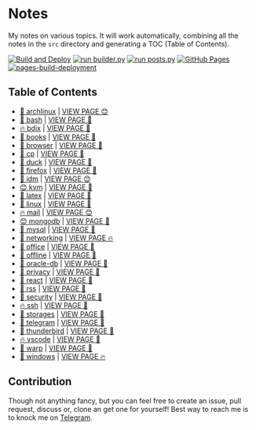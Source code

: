 # Notes

My notes on various topics. It will work automatically, combining all the notes in the `src` directory and generating a TOC (Table of Contents).

[![Build and Deploy](https://github.com/SharafatKarim/notes/actions/workflows/action.yml/badge.svg)](https://github.com/SharafatKarim/notes/actions/workflows/action.yml)
[![run builder.py](https://github.com/SharafatKarim/notes/actions/workflows/action.yml/badge.svg)](https://github.com/SharafatKarim/notes/actions/workflows/action.yml)
[![run posts.py](https://github.com/SharafatKarim/notes/actions/workflows/posts.yml/badge.svg)](https://github.com/SharafatKarim/notes/actions/workflows/posts.yml)
[![GitHub Pages](https://github.com/SharafatKarim/notes/actions/workflows/gh-pages.yml/badge.svg)](https://github.com/SharafatKarim/notes/actions/workflows/gh-pages.yml)
[![pages-build-deployment](https://github.com/SharafatKarim/notes/actions/workflows/pages/pages-build-deployment/badge.svg)](https://github.com/SharafatKarim/notes/actions/workflows/pages/pages-build-deployment)


## Table of Contents

- [🎸 archlinux](src/archlinux.md) | <a href='https://sharafat.is-a.dev/notes/archlinux' target='_blank'>VIEW PAGE 😊</a>
- [🌈 bash](src/bash.md) | <a href='https://sharafat.is-a.dev/notes/bash' target='_blank'>VIEW PAGE 🎸</a>
- [🔥 bdix](src/bdix.md) | <a href='https://sharafat.is-a.dev/notes/bdix' target='_blank'>VIEW PAGE 🤖</a>
- [🍕 books](src/books.md) | <a href='https://sharafat.is-a.dev/notes/books' target='_blank'>VIEW PAGE 🚀</a>
- [🎸 browser](src/browser.md) | <a href='https://sharafat.is-a.dev/notes/browser' target='_blank'>VIEW PAGE 🌟</a>
- [🎉 cp](src/cp.md) | <a href='https://sharafat.is-a.dev/notes/cp' target='_blank'>VIEW PAGE 🍕</a>
- [🚀 duck](src/duck.md) | <a href='https://sharafat.is-a.dev/notes/duck' target='_blank'>VIEW PAGE 🎸</a>
- [🎉 firefox](src/firefox.md) | <a href='https://sharafat.is-a.dev/notes/firefox' target='_blank'>VIEW PAGE 🌟</a>
- [🎉 idm](src/idm.md) | <a href='https://sharafat.is-a.dev/notes/idm' target='_blank'>VIEW PAGE 😊</a>
- [😊 kvm](src/kvm.md) | <a href='https://sharafat.is-a.dev/notes/kvm' target='_blank'>VIEW PAGE 👾</a>
- [🎸 latex](src/latex.md) | <a href='https://sharafat.is-a.dev/notes/latex' target='_blank'>VIEW PAGE 🌈</a>
- [🚀 linux](src/linux.md) | <a href='https://sharafat.is-a.dev/notes/linux' target='_blank'>VIEW PAGE 🍕</a>
- [🔥 mail](src/mail.md) | <a href='https://sharafat.is-a.dev/notes/mail' target='_blank'>VIEW PAGE 😊</a>
- [😊 mongodb](src/mongodb.md) | <a href='https://sharafat.is-a.dev/notes/mongodb' target='_blank'>VIEW PAGE 🍕</a>
- [🎉 mysql](src/mysql.md) | <a href='https://sharafat.is-a.dev/notes/mysql' target='_blank'>VIEW PAGE 👾</a>
- [🎸 networking](src/networking.md) | <a href='https://sharafat.is-a.dev/notes/networking' target='_blank'>VIEW PAGE 🔥</a>
- [🎉 office](src/office.md) | <a href='https://sharafat.is-a.dev/notes/office' target='_blank'>VIEW PAGE 🚀</a>
- [🤖 offline](src/offline.md) | <a href='https://sharafat.is-a.dev/notes/offline' target='_blank'>VIEW PAGE 🤖</a>
- [🌟 oracle-db](src/oracle-db.md) | <a href='https://sharafat.is-a.dev/notes/oracle-db' target='_blank'>VIEW PAGE 🤖</a>
- [🤖 privacy](src/privacy.md) | <a href='https://sharafat.is-a.dev/notes/privacy' target='_blank'>VIEW PAGE 🎸</a>
- [🚀 react](src/react.md) | <a href='https://sharafat.is-a.dev/notes/react' target='_blank'>VIEW PAGE 👾</a>
- [🍕 rss](src/rss.md) | <a href='https://sharafat.is-a.dev/notes/rss' target='_blank'>VIEW PAGE 🌟</a>
- [👾 security](src/security.md) | <a href='https://sharafat.is-a.dev/notes/security' target='_blank'>VIEW PAGE 🍕</a>
- [🔥 ssh](src/ssh.md) | <a href='https://sharafat.is-a.dev/notes/ssh' target='_blank'>VIEW PAGE 🎸</a>
- [👾 storages](src/storages.md) | <a href='https://sharafat.is-a.dev/notes/storages' target='_blank'>VIEW PAGE 🍕</a>
- [🌟 telegram](src/telegram.md) | <a href='https://sharafat.is-a.dev/notes/telegram' target='_blank'>VIEW PAGE 🎉</a>
- [🤖 thunderbird](src/thunderbird.md) | <a href='https://sharafat.is-a.dev/notes/thunderbird' target='_blank'>VIEW PAGE 👾</a>
- [🔥 vscode](src/vscode.md) | <a href='https://sharafat.is-a.dev/notes/vscode' target='_blank'>VIEW PAGE 🎉</a>
- [🎸 warp](src/warp.md) | <a href='https://sharafat.is-a.dev/notes/warp' target='_blank'>VIEW PAGE 👾</a>
- [🌈 windows](src/windows.md) | <a href='https://sharafat.is-a.dev/notes/windows' target='_blank'>VIEW PAGE 🔥</a>

## Contribution

Though not anything fancy, but you can feel free to create an issue, pull request, discuss or, clone an get one for yourself!
Best way to reach me is to knock me on [Telegram](https://t.me/SharafatKarim).

